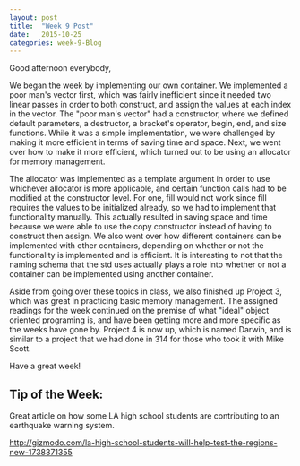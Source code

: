 ```yaml
---
layout: post
title:  "Week 9 Post"
date:   2015-10-25
categories: week-9-Blog
---
```

Good afternoon everybody,

We began the week by implementing our own container. We implemented a poor man's vector
first, which was fairly inefficient since it needed two linear passes in order to both
construct, and assign the values at each index in the vector. The "poor man's vector" had
a constructor, where we defined default parameters, a destructor, a bracket's operator,
begin, end, and size functions. While it was a simple implementation, we were challenged
by making it more efficient in terms of saving time and space. Next, we went over how to make
it more efficient, which turned out to be using an allocator for memory management.

The allocator was implemented as a template argument in order to use whichever allocator
is more applicable, and certain function calls had to be modified at the constructor level.
For one, fill would not work since fill requires the values to be initialized already,
so we had to implement that functionality manually. This actually resulted in saving
space and time because we were able to use the copy constructor instead of having to
construct then assign. We also went over how different containers can be implemented
with other containers, depending on whether or not the functionality is implemented
and is efficient. It is interesting to not that the naming schema that the std uses
actually plays a role into whether or not a container can be implemented using another
container.

Aside from going over these topics in class, we also finished up Project 3, which was
great in practicing basic memory management. The assigned readings for the week continued
on the premise of what "ideal" object oriented programing is, and have been getting
more and more specific as the weeks have gone by. Project 4 is now up, which is named
Darwin, and is similar to a project that we had done in 314 for those who took it with
Mike Scott.

Have a great week!

<h2>Tip of the Week: </h2>
Great article on how some LA high school students are contributing to an earthquake
warning system.

http://gizmodo.com/la-high-school-students-will-help-test-the-regions-new-1738371355
